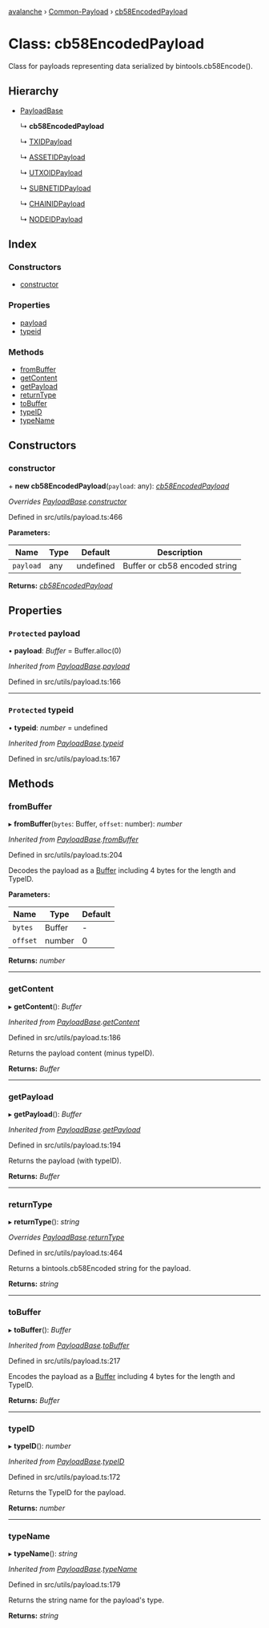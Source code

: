 [avalanche](../README.md) › [Common-Payload](../modules/common_payload.md) › [cb58EncodedPayload](common_payload.cb58encodedpayload.md)

# Class: cb58EncodedPayload

Class for payloads representing data serialized by bintools.cb58Encode().

## Hierarchy

* [PayloadBase](common_payload.payloadbase.md)

  ↳ **cb58EncodedPayload**

  ↳ [TXIDPayload](common_payload.txidpayload.md)

  ↳ [ASSETIDPayload](common_payload.assetidpayload.md)

  ↳ [UTXOIDPayload](common_payload.utxoidpayload.md)

  ↳ [SUBNETIDPayload](common_payload.subnetidpayload.md)

  ↳ [CHAINIDPayload](common_payload.chainidpayload.md)

  ↳ [NODEIDPayload](common_payload.nodeidpayload.md)

## Index

### Constructors

* [constructor](common_payload.cb58encodedpayload.md#constructor)

### Properties

* [payload](common_payload.cb58encodedpayload.md#protected-payload)
* [typeid](common_payload.cb58encodedpayload.md#protected-typeid)

### Methods

* [fromBuffer](common_payload.cb58encodedpayload.md#frombuffer)
* [getContent](common_payload.cb58encodedpayload.md#getcontent)
* [getPayload](common_payload.cb58encodedpayload.md#getpayload)
* [returnType](common_payload.cb58encodedpayload.md#returntype)
* [toBuffer](common_payload.cb58encodedpayload.md#tobuffer)
* [typeID](common_payload.cb58encodedpayload.md#typeid)
* [typeName](common_payload.cb58encodedpayload.md#typename)

## Constructors

###  constructor

\+ **new cb58EncodedPayload**(`payload`: any): *[cb58EncodedPayload](common_payload.cb58encodedpayload.md)*

*Overrides [PayloadBase](common_payload.payloadbase.md).[constructor](common_payload.payloadbase.md#constructor)*

Defined in src/utils/payload.ts:466

**Parameters:**

Name | Type | Default | Description |
------ | ------ | ------ | ------ |
`payload` | any | undefined | Buffer or cb58 encoded string  |

**Returns:** *[cb58EncodedPayload](common_payload.cb58encodedpayload.md)*

## Properties

### `Protected` payload

• **payload**: *Buffer* = Buffer.alloc(0)

*Inherited from [PayloadBase](common_payload.payloadbase.md).[payload](common_payload.payloadbase.md#protected-payload)*

Defined in src/utils/payload.ts:166

___

### `Protected` typeid

• **typeid**: *number* = undefined

*Inherited from [PayloadBase](common_payload.payloadbase.md).[typeid](common_payload.payloadbase.md#protected-typeid)*

Defined in src/utils/payload.ts:167

## Methods

###  fromBuffer

▸ **fromBuffer**(`bytes`: Buffer, `offset`: number): *number*

*Inherited from [PayloadBase](common_payload.payloadbase.md).[fromBuffer](common_payload.payloadbase.md#frombuffer)*

Defined in src/utils/payload.ts:204

Decodes the payload as a [Buffer](https://github.com/feross/buffer) including 4 bytes for the length and TypeID.

**Parameters:**

Name | Type | Default |
------ | ------ | ------ |
`bytes` | Buffer | - |
`offset` | number | 0 |

**Returns:** *number*

___

###  getContent

▸ **getContent**(): *Buffer*

*Inherited from [PayloadBase](common_payload.payloadbase.md).[getContent](common_payload.payloadbase.md#getcontent)*

Defined in src/utils/payload.ts:186

Returns the payload content (minus typeID).

**Returns:** *Buffer*

___

###  getPayload

▸ **getPayload**(): *Buffer*

*Inherited from [PayloadBase](common_payload.payloadbase.md).[getPayload](common_payload.payloadbase.md#getpayload)*

Defined in src/utils/payload.ts:194

Returns the payload (with typeID).

**Returns:** *Buffer*

___

###  returnType

▸ **returnType**(): *string*

*Overrides [PayloadBase](common_payload.payloadbase.md).[returnType](common_payload.payloadbase.md#abstract-returntype)*

Defined in src/utils/payload.ts:464

Returns a bintools.cb58Encoded string for the payload.

**Returns:** *string*

___

###  toBuffer

▸ **toBuffer**(): *Buffer*

*Inherited from [PayloadBase](common_payload.payloadbase.md).[toBuffer](common_payload.payloadbase.md#tobuffer)*

Defined in src/utils/payload.ts:217

Encodes the payload as a [Buffer](https://github.com/feross/buffer) including 4 bytes for the length and TypeID.

**Returns:** *Buffer*

___

###  typeID

▸ **typeID**(): *number*

*Inherited from [PayloadBase](common_payload.payloadbase.md).[typeID](common_payload.payloadbase.md#typeid)*

Defined in src/utils/payload.ts:172

Returns the TypeID for the payload.

**Returns:** *number*

___

###  typeName

▸ **typeName**(): *string*

*Inherited from [PayloadBase](common_payload.payloadbase.md).[typeName](common_payload.payloadbase.md#typename)*

Defined in src/utils/payload.ts:179

Returns the string name for the payload's type.

**Returns:** *string*
